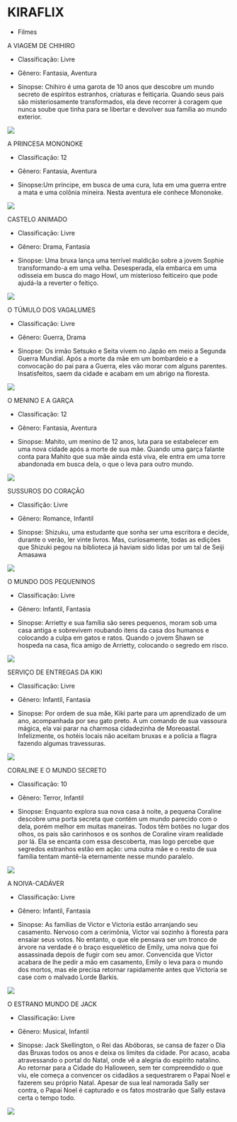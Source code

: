 # KIRAFLIX

- Filmes 

A VIAGEM DE CHIHIRO

- Classificação: Livre

- Gênero: Fantasia, Aventura

- Sinopse: Chihiro é uma garota de 10 anos que descobre um mundo secreto de espíritos estranhos, criaturas e feitiçaria. Quando seus pais são misteriosamente transformados, ela deve recorrer à coragem que nunca soube que tinha para se libertar e devolver sua família ao mundo exterior.

![](https://media1.tenor.com/m/T7feVofkbmoAAAAd/spirited-away.gif)



A PRINCESA MONONOKE

- Classificação: 12

- Gênero: Fantasia, Aventura

- Sinopse:Um príncipe, em busca de uma cura, luta em uma guerra entre a mata e uma colônia mineira. Nesta aventura ele conhece Mononoke.

![](https://media1.tenor.com/m/PKhnbUgObZsAAAAd/mononoke-princess.gif)



CASTELO ANIMADO

- Classificação: Livre

- Gênero: Drama, Fantasia

- Sinopse: Uma bruxa lança uma terrível maldição sobre a jovem Sophie transformando-a em uma velha. Desesperada, ela embarca em uma odisseia em busca do mago Howl, um misterioso feiticeiro que pode ajudá-la a reverter o feitiço.

![](https://media1.tenor.com/m/LJCaYm51RMsAAAAd/howl-gibli.gif)



O TÚMULO DOS VAGALUMES

- Classificação: Livre

- Gênero: Guerra, Drama

- Sinopse: Os irmão Setsuko e Seita vivem no Japão em meio a Segunda Guerra Mundial. Após a morte da mãe em um bombardeio e a convocação do pai para a Guerra, eles vão morar com alguns parentes. Insatisfeitos, saem da cidade e acabam em um abrigo na floresta.

![](https://media1.tenor.com/m/Y7avtqB0_twAAAAC/seita-setsuko.gif)



O MENINO E A GARÇA

- Classificação: 12

- Gênero: Fantasia, Aventura

- Sinopse: Mahito, um menino de 12 anos, luta para se estabelecer em uma nova cidade após a morte de sua mãe. Quando uma garça falante conta para Mahito que sua mãe ainda está viva, ele entra em uma torre abandonada em busca dela, o que o leva para outro mundo.

![](https://media1.tenor.com/m/2a0ZBJZqIR0AAAAd/studio-ghibli-hayao-miyazaki.gif)



SUSSUROS DO CORAÇÃO

- Classifição: Livre

- Gênero: Romance, Infantil

- Sinopse: Shizuku, uma estudante que sonha ser uma escritora e decide, durante o verão, ler vinte livros. Mas, curiosamente, todas as edições que Shizuki pegou na biblioteca já haviam sido lidas por um tal de Seiji Amasawa

![](https://media1.tenor.com/m/tEmGRvz1SZkAAAAd/whisper-of-the-heart-cartoon.gif)



O MUNDO DOS PEQUENINOS

- Classificação: Livre

- Gênero: Infantil, Fantasia

- Sinopse: Arrietty e sua família são seres pequenos, moram sob uma casa antiga e sobrevivem roubando itens da casa dos humanos e colocando a culpa em gatos e ratos. Quando o jovem Shawn se hospeda na casa, fica amigo de Arrietty, colocando o segredo em risco.

![](https://media1.tenor.com/m/ILEMDzPzE7YAAAAd/arrietty-ghibli.gif)



SERVIÇO DE ENTREGAS DA KIKI

- Classificação: Livre

- Gênero: Infantil, Fantasia

- Sinopse: Por ordem de sua mãe, Kiki parte para um aprendizado de um ano, acompanhada por seu gato preto. A um comando de sua vassoura mágica, ela vai parar na charmosa cidadezinha de Moreoastal. Infelizmente, os hotéis locais não aceitam bruxas e a polícia a flagra fazendo algumas travessuras.

![](https://media1.tenor.com/m/sdrByPTXnFwAAAAd/ghibli-ghiblicore.gif)



CORALINE E O MUNDO SECRETO

- Classificação: 10

- Gênero: Terror, Infantil

- Sinopse: Enquanto explora sua nova casa à noite, a pequena Coraline descobre uma porta secreta que contém um mundo parecido com o dela, porém melhor em muitas maneiras. Todos têm botões no lugar dos olhos, os pais são carinhosos e os sonhos de Coraline viram realidade por lá. Ela se encanta com essa descoberta, mas logo percebe que segredos estranhos estão em ação: uma outra mãe e o resto de sua família tentam mantê-la eternamente nesse mundo paralelo.

![](https://media1.tenor.com/m/VTNFIZSois8AAAAd/laika-coraline.gif)



A NOIVA-CADÁVER

- Classificação: Livre

- Gênero: Infantil, Fantasia

- Sinopse: As famílias de Victor e Victoria estão arranjando seu casamento. Nervoso com a cerimônia, Victor vai sozinho à floresta para ensaiar seus votos. No entanto, o que ele pensava ser um tronco de árvore na verdade é o braço esquelético de Emily, uma noiva que foi assassinada depois de fugir com seu amor. Convencida que Victor acabara de lhe pedir a mão em casamento, Emily o leva para o mundo dos mortos, mas ele precisa retornar rapidamente antes que Victoria se case com o malvado Lorde Barkis.

![](https://media1.tenor.com/m/7b7myp4K0koAAAAd/corpse-bride-tim-burton.gif)



O ESTRANO MUNDO DE JACK

- Classificação: Livre

- Gênero: Musical, Infantil

- Sinopse: Jack Skellington, o Rei das Abóboras, se cansa de fazer o Dia das Bruxas todos os anos e deixa os limites da cidade. Por acaso, acaba atravessando o portal do Natal, onde vê a alegria do espírito natalino. Ao retornar para a Cidade do Halloween, sem ter compreendido o que viu, ele começa a convencer os cidadãos a sequestrarem o Papai Noel e fazerem seu próprio Natal. Apesar de sua leal namorada Sally ser contra, o Papai Noel é capturado e os fatos mostrarão que Sally estava certa o tempo todo.

![](https://media1.tenor.com/m/ToYkOicbTrUAAAAd/nightmare-before-christmas-jack-skellington.gif)
